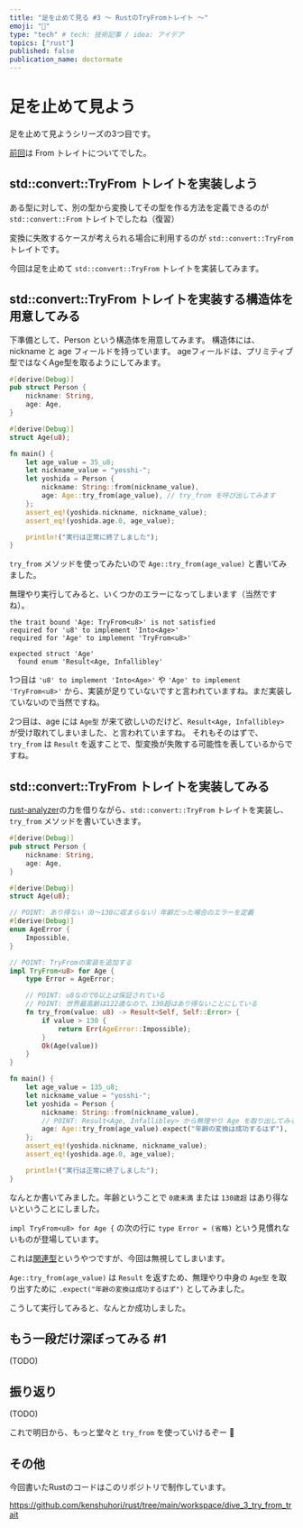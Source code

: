 ```yaml
---
title: "足を止めて見る #3 〜 RustのTryFromトレイト 〜"
emoji: "🚶"
type: "tech" # tech: 技術記事 / idea: アイデア
topics: ["rust"]
published: false
publication_name: doctormate
---
```


# 足を止めて見よう

足を止めて見ようシリーズの3つ目です。

[前回](https://zenn.dev/doctormate/articles/dive_2_from_trait)は From トレイトについてでした。

## std::convert::TryFrom トレイトを実装しよう

ある型に対して、別の型から変換してその型を作る方法を定義できるのが `std::convert::From` トレイトでしたね（復習）

変換に失敗するケースが考えられる場合に利用するのが `std::convert::TryFrom` トレイトです。

今回は足を止めて `std::convert::TryFrom` トレイトを実装してみます。

## std::convert::TryFrom トレイトを実装する構造体を用意してみる

下準備として、Person という構造体を用意してみます。
構造体には、nickname と age フィールドを持っています。
ageフィールドは、プリミティブ型ではなくAge型を取るようにしてみます。


```rust
#[derive(Debug)]
pub struct Person {
    nickname: String,
    age: Age,
}

#[derive(Debug)]
struct Age(u8);

fn main() {
    let age_value = 35_u8;
    let nickname_value = "yosshi-";
    let yoshida = Person {
        nickname: String::from(nickname_value),
        age: Age::try_from(age_value), // try_from を呼び出してみます
    };
    assert_eq!(yoshida.nickname, nickname_value);
    assert_eq!(yoshida.age.0, age_value);

    println!("実行は正常に終了しました");
}
```

`try_from` メソッドを使ってみたいので `Age::try_from(age_value)` と書いてみました。

無理やり実行してみると、いくつかのエラーになってしまいます（当然ですね）。

```shell
the trait bound 'Age: TryFrom<u8>' is not satisfied
required for 'u8' to implement 'Into<Age>'
required for 'Age' to implement 'TryFrom<u8>'

expected struct 'Age'
  found enum 'Result<Age, Infallibley'
```

1つ目は `'u8' to implement 'Into<Age>'` や `'Age' to implement 'TryFrom<u8>'` から、実装が足りていないですと言われていますね。まだ実装していないので当然ですね。

2つ目は、age には `Age型` が来て欲しいのだけど、`Result<Age, Infallibley>` が受け取れてしまいました、と言われていますね。
それもそのはずで、`try_from` は `Result` を返すことで、型変換が失敗する可能性を表しているからですね。

## std::convert::TryFrom トレイトを実装してみる

[rust-analyzer](https://github.com/rust-lang/rust-analyzer)の力を借りながら、`std::convert::TryFrom` トレイトを実装し、`try_from` メソッドを書いていきます。

```rust
#[derive(Debug)]
pub struct Person {
    nickname: String,
    age: Age,
}

#[derive(Debug)]
struct Age(u8);

// POINT: あり得ない（0〜130に収まらない）年齢だった場合のエラーを定義
#[derive(Debug)]
enum AgeError {
    Impossible,
}

// POINT: TryFromの実装を追加する
impl TryFrom<u8> for Age {
    type Error = AgeError;

    // POINT: u8なので0以上は保証されている
    // POINT: 世界最高齢は122歳なので、130超はあり得ないことにしている
    fn try_from(value: u8) -> Result<Self, Self::Error> {
        if value > 130 {
            return Err(AgeError::Impossible);
        }
        Ok(Age(value))
    }
}

fn main() {
    let age_value = 135_u8;
    let nickname_value = "yosshi-";
    let yoshida = Person {
        nickname: String::from(nickname_value),
        // POINT: Result<Age, Infallibley> から無理やり Age を取り出してみる
        age: Age::try_from(age_value).expect("年齢の変換は成功するはず"),
    };
    assert_eq!(yoshida.nickname, nickname_value);
    assert_eq!(yoshida.age.0, age_value);

    println!("実行は正常に終了しました");
}
```

なんとか書いてみました。年齢ということで `0歳未満` または `130歳超` はあり得ないということにしました。

`impl TryFrom<u8> for Age {` の次の行に `type Error = (省略)` という見慣れないものが登場しています。

これは[関連型](https://doc.rust-jp.rs/rust-by-example-ja/generics/assoc_items/types.html)というやつですが、今回は無視してしまいます。

`Age::try_from(age_value)` は `Result` を返すため、無理やり中身の `Age型` を取り出すために `.expect("年齢の変換は成功するはず")` としてみました。

こうして実行してみると、なんとか成功しました。

## もう一段だけ深ぼってみる #1

(TODO)

## 振り返り

(TODO)

これで明日から、もっと堂々と `try_from` を使っていけるぞー 🙌

## その他

今回書いたRustのコードはこのリポジトリで制作しています。

https://github.com/kenshuhori/rust/tree/main/workspace/dive_3_try_from_trait

